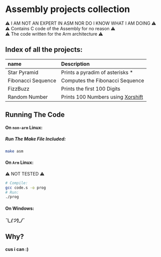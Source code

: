 
# Assembly projects collection

⚠️ I AM NOT AN EXPERT IN ASM NOR DO I KNOW WHAT I AM DOING ⚠️ \
⚠️ Contains C code of the Assembly for no reason ⚠️ \
⚠️ The code written for the Arm architecture ⚠️

## Index of all the projects:

| name               | Description                       |
| :----------------- | :-------------------------------- |
| Star Pyramid      | Prints a pyradim of asterisks *   |
| Fibonacci Sequence | Computes the Fibonacci Sequence   |
| FizzBuzz           | Prints the first 100 Digits       |
| Random Number      | Prints 100 Numbers using [Xorshift](https://en.wikipedia.org/wiki/Xorshift) |

## Running The Code

#### On `non-arm` Linux:
##### Run The Make File Included:
```bash
make asm
```

#### On `Arm` Linux:
⚠️ NOT TESTED ⚠️
```bash
# Compile:
gcc code.s -o prog
# Run:
./prog
```

#### On Windows:
##### ¯\\\_(ツ)_/¯

## Why?
#### cus i can :)
